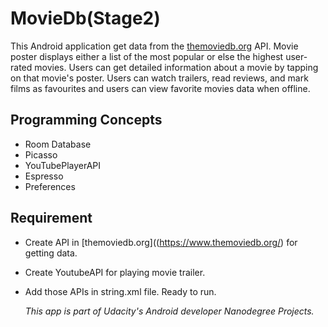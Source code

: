 MovieDb(Stage2)
===============

This Android application get data from the [themoviedb.org](https://www.themoviedb.org/) API. Movie poster displays either a list of the most popular or else the highest user-rated movies.
Users can get detailed information about a movie by tapping on that movie's poster.
Users can watch trailers, read reviews, and mark films as favourites and users can view favorite movies data when offline.

Programming Concepts
--------------------
  * Room Database
  * Picasso
  * YouTubePlayerAPI
  * Espresso       
  * Preferences
        
Requirement
-----------
 * Create API in [themoviedb.org]((https://www.themoviedb.org/) for getting data.
 * Create YoutubeAPI for playing movie trailer.
 * Add those APIs in string.xml file. 
 Ready to run.
 
   *This app is part of Udacity's Android developer Nanodegree Projects.*

